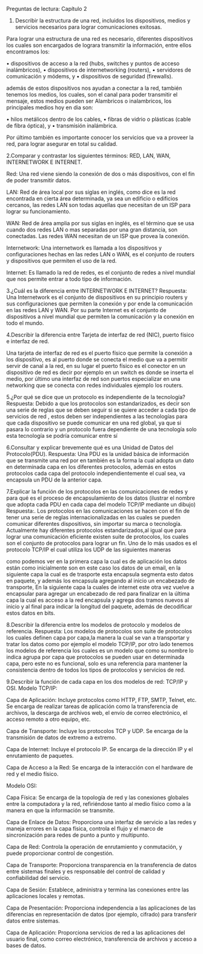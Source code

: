 Preguntas de lectura: Capítulo 2

1. Describir la estructura de una red, incluidos los dispositivos, medios y servicios necesarios para lograr comunicaciones exitosas.

Para lograr una estructura de una red es necesario, diferentes dispositivos los cuales son encargados de lograra transmitir la información, entre ellos encontramos los:

• dispositivos de acceso a la red (hubs, switches y puntos de acceso inalámbricos),
• dispositivos de internetworking (routers),
• servidores de comunicación y módems, y
• dispositivos de seguridad (firewalls).

además de estos dispositivos nos ayudan a conectar a la red, también tenemos los medios, los cuales, son el canal para poder transmitir el mensaje, estos medios pueden ser Alambricos  o  inalambricos, los principales medios hoy en dia son:

• hilos metálicos dentro de los cables,
• fibras de vidrio o plásticas (cable de fibra óptica), y
• transmisión inalámbrica.

Por último también es importante conocer los servicios que va a proveer la red, para lograr asegurar en total su calidad.

2.Comparar y contrastar los siguientes términos: RED, LAN, WAN, INTERNETWORK E INTERNET.

Red:  Una red viene siendo la conexión de dos o más dispositivos, con el fin de poder transmitir datos.

LAN: Red de área local por sus siglas en inglés, como dice es la red encontrada en cierta área determinada, ya sea un edificio o edificios cercanos, las redes LAN son todas aquellas que necesitan de un ISP para lograr su funcionamiento.

WAN: Red de área amplia por sus siglas en inglés, es el término que se usa cuando dos redes LAN o mas separadas por una gran distancia, son conectadas. Las redes WAN necesitan de un ISP que provea la conexión.

Internetwork:  Una internetwork es llamada a los dispositivos y configuraciones hechas en las redes LAN o WAN, es el conjunto de routers y dispositivos que permiten el uso de la red.

Internet: Es llamado la red de redes, es el conjunto de redes a nivel mundial que nos permite entrar a todo tipo de información.

3.¿Cuál es la diferencia entre INTERNETWORK E INTERNET?
Respuesta:
Una Internetwork es el conjunto de dispositivos en su principio routers y sus configuraciones que permiten la conexión y por ende la comunicación en las redes LAN y WAN.
Por su parte Internet es el conjunto de dispositivos a nivel mundial que permiten la comunicación y la conexión en todo el mundo.

4.Describir la diferencia entre Tarjeta de interfaz de red (NIC), puerto físico e interfaz de red.

Una tarjeta de interfaz de red es el puerto físico que permite la conexión a los dispositivo, es al puerto donde se conecta el medio que va a permitir servir de canal a la red, en su lugar el puerto físico es el conector en un dispositivo de red es decir por ejemplo en un switch es donde se inserta el medio,
por último una interfaz de red son puertos especializar en una networking que se conecta con redes individuales ejemplo los routers.

5.¿Por qué se dice que un protocolo es independiente de la tecnología?
Respuesta:
Debido a que los protocolos son estandarizados, es decir son una serie de reglas que se deben seguir si se quiere acceder a cada tipo de servicios de red , estos deben ser independientes a las tecnologías para que cada dispositivo se puede comunicar en una red global, ya que si pasara lo contrario y un protocolo fuera dependiente de una tecnología solo esta tecnología se podría comunicar entre sí

6.Consultar y explicar brevemente qué es una Unidad de Datos del Protocolo(PDU).
Respuesta:
Una PDU  es la unidad básica de información que se transmite una red por en también es la forma la cual adopta un dato en determinada capa en los diferentes protocolos, además en estos protocolos cada capa del protocolo independientemente el cual sea, va encapsula un PDU de la anterior capa.

7.Explicar la función de los protocolos en las comunicaciones de redes y para qué es el proceso de encapsulamiento de los datos (ilustrar el nombre que adopta cada PDU en cada capa del modelo TCP/IP mediante un dibujo)
Respuesta:.
Los protocolos en las comunicaciones se hacen con el fin de tener una serie de reglas internacionalizadas en las cuales se pueden comunicar diferentes dispositivos, sin importar su marca o tecnología. Actualmente hay diferentes protocolos estandarizados,al igual que para lograr una comunicación eficiente existen suite de protocolos, los cuales son el conjunto de protocolos para lograr un fin.
Uno de lo más usados es el protocolo TCP/IP el cual utiliza los UDP  de las siguientes maneras



como podemos ver en la primera capa la cual es de aplicación los datos están como inicialmente son en este caso los datos de un email, en la siguiente capa la cual es de trasporte esta encapsula segmenta esto datos en paquete, y además los encapsula agregando al inicio un encabezado de transporte, En la siguiente capa  la cuales de internet este otra vez vuelve a encapsular para agregar un encabezado de red para finalizar en la última capa la cual es acceso a la red encapsula y agrega dos tramos nuevos al inicio y al final para indicar la longitud del paquete, además de decodificar estos datos en bits.

8.Describir la diferencia entre los modelos de protocolo y modelos de referencia.
Respuesta:
Los modelos de protocolos  son suite de protocolos los cuales definen capa por capa,la manera la cual se van a transportar y tratar los datos como por ejemplo el modelo TCP/IP, por otro lado tenemos los modelos de referencia los cuales es un modelo que como su nombre lo indica agrupa por capa que protocolos se pueden usar en determinada capa, pero este no es funcional, solo es una  referencia para mantener la consistencia dentro de todos los tipos de protocolos y servicios de red.

9.Describir la función de cada capa en los dos modelos de red: TCP/IP y OSI.
Modelo TCP/IP:

Capa de Aplicación: Incluye protocolos como HTTP, FTP, SMTP, Telnet, etc. Se encarga de realizar tareas de aplicación como la transferencia de archivos, la descarga de archivos web, el envío de correo electrónico, el acceso remoto a otro equipo, etc.

Capa de Transporte: Incluye los protocolos TCP y UDP. Se encarga de la transmisión de datos de extremo a extremo.

Capa de Internet: Incluye el protocolo IP. Se encarga de la dirección IP y el enrutamiento de paquetes.

Capa de Acceso a la Red: Se encarga de la interacción con el hardware de red y el medio físico.


Modelo OSI:

Capa Física: Se encarga de la topología de red y las conexiones globales entre la computadora y la red, refiriéndose tanto al medio físico como a la manera en que la información se transmite.

Capa de Enlace de Datos: Proporciona una interfaz de servicio a las redes y maneja errores en la capa física, controla el flujo y el marco de sincronización para redes de punto a punto y multipunto.

Capa de Red: Controla la operación de enrutamiento y conmutación, y puede proporcionar control de congestión.

Capa de Transporte: Proporciona transparencia en la transferencia de datos entre sistemas finales y es responsable del control de calidad y confiabilidad del servicio.

Capa de Sesión: Establece, administra y termina las conexiones entre las aplicaciones locales y remotas.

Capa de Presentación: Proporciona independencia a las aplicaciones de las diferencias en representación de datos (por ejemplo, cifrado) para transferir datos entre sistemas.

Capa de Aplicación: Proporciona servicios de red a las aplicaciones del usuario final, como correo electrónico, transferencia de archivos y acceso a bases de datos.
